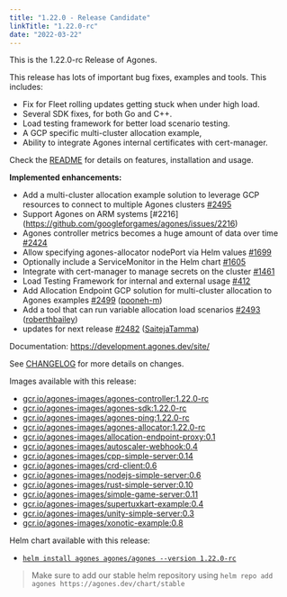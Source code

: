 ```yaml
---
title: "1.22.0 - Release Candidate"
linkTitle: "1.22.0-rc"
date: "2022-03-22"
---
```

This is the 1.22.0-rc Release of Agones.

This release has lots of important bug fixes, examples and tools. This includes:

* Fix for Fleet rolling updates getting stuck when under high load.
* Several SDK fixes, for both Go and C++.
* Load testing framework for better load scenario testing.
* A GCP specific multi-cluster allocation example, 
* Ability to integrate Agones internal certificates with cert-manager.

Check the <a href="https://github.com/googleforgames/agones/tree/release-1.22.0-rc" data-proofer-ignore>README</a> for details on features, installation and usage.

**Implemented enhancements:**

- Add a multi-cluster allocation example solution to leverage GCP resources to connect to multiple Agones clusters [\#2495](https://github.com/googleforgames/agones/issues/2495)
- Support Agones on ARM systems [\#2216] (https://github.com/googleforgames/agones/issues/2216)
- Agones controller metrics becomes a huge amount of data over time [\#2424](https://github.com/googleforgames/agones/issues/2424)
- Allow specifying agones-allocator nodePort via Helm values [\#1699](https://github.com/googleforgames/agones/issues/1699)
- Optionally include a ServiceMonitor in the Helm chart [\#1605](https://github.com/googleforgames/agones/issues/1605)
- Integrate with cert-manager to manage secrets on the cluster [\#1461](https://github.com/googleforgames/agones/issues/1461)
- Load Testing Framework for internal and external usage [\#412](https://github.com/googleforgames/agones/issues/412)
- Add Allocation Endpoint GCP solution for multi-cluster allocation to Agones examples [\#2499](https://github.com/googleforgames/agones/pull/2499) ([pooneh-m](https://github.com/pooneh-m))
- Add a tool that can run variable allocation load scenarios [\#2493](https://github.com/googleforgames/agones/pull/2493) ([roberthbailey](https://github.com/roberthbailey))
- updates for next release [\#2482](https://github.com/googleforgames/agones/pull/2482) ([SaitejaTamma](https://github.com/SaitejaTamma))

Documentation: https://development.agones.dev/site/

See <a href="https://github.com/googleforgames/agones/blob/release-1.22.0-rc/CHANGELOG.md" data-proofer-ignore>CHANGELOG</a> for more details on changes.

Images available with this release:

- [gcr.io/agones-images/agones-controller:1.22.0-rc](https://gcr.io/agones-images/agones-controller:1.22.0-rc)
- [gcr.io/agones-images/agones-sdk:1.22.0-rc](https://gcr.io/agones-images/agones-sdk:1.22.0-rc)
- [gcr.io/agones-images/agones-ping:1.22.0-rc](https://gcr.io/agones-images/agones-ping:1.22.0-rc)
- [gcr.io/agones-images/agones-allocator:1.22.0-rc](https://gcr.io/agones-images/agones-allocator:1.22.0-rc)
- [gcr.io/agones-images/allocation-endpoint-proxy:0.1](https://gcr.io/agones-images/allocation-endpoint-proxy:0.1)
- [gcr.io/agones-images/autoscaler-webhook:0.4](https://gcr.io/agones-images/autoscaler-webhook:0.4)
- [gcr.io/agones-images/cpp-simple-server:0.14](https://gcr.io/agones-images/cpp-simple-server:0.14)
- [gcr.io/agones-images/crd-client:0.6](https://gcr.io/agones-images/crd-client:0.6)
- [gcr.io/agones-images/nodejs-simple-server:0.6](https://gcr.io/agones-images/nodejs-simple-server:0.6)
- [gcr.io/agones-images/rust-simple-server:0.10](https://gcr.io/agones-images/rust-simple-server:0.10)
- [gcr.io/agones-images/simple-game-server:0.11](https://gcr.io/agones-images/simple-game-server:0.11)
- [gcr.io/agones-images/supertuxkart-example:0.4](https://gcr.io/agones-images/supertuxkart-example:0.4)
- [gcr.io/agones-images/unity-simple-server:0.3](https://gcr.io/agones-images/unity-simple-server:0.3)
- [gcr.io/agones-images/xonotic-example:0.8](https://gcr.io/agones-images/xonotic-example:0.8)

Helm chart available with this release:

- <a href="https://agones.dev/chart/stable/agones-1.22.0-rc.tgz" data-proofer-ignore>
  <code>helm install agones agones/agones --version 1.22.0-rc</code></a>

> Make sure to add our stable helm repository using `helm repo add agones https://agones.dev/chart/stable`